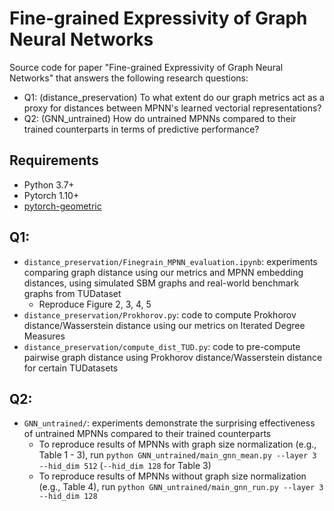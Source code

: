 # Fine-grained Expressivity of Graph Neural Networks

Source code for paper "Fine-grained Expressivity of Graph Neural Networks" that answers the following research questions:
- Q1: (distance_preservation) To what extent do our graph metrics act as a proxy for distances between MPNN's learned vectorial representations?
- Q2: (GNN_untrained) How do untrained MPNNs compared to their trained counterparts in terms of predictive performance?

## Requirements

- Python 3.7+
- Pytorch 1.10+
- [pytorch-geometric](https://pytorch-geometric.readthedocs.io/en/latest/notes/installation.html)

## Q1: 
- ```distance_preservation/Finegrain_MPNN_evaluation.ipynb```: experiments comparing graph distance using our metrics and MPNN embedding distances, using simulated SBM graphs and real-world benchmark graphs from TUDataset
  - Reproduce Figure 2, 3, 4, 5
- ```distance_preservation/Prokhorov.py```: code to compute Prokhorov distance/Wasserstein distance using our metrics on Iterated Degree Measures
- ```distance_preservation/compute_dist_TUD.py```: code to pre-compute pairwise graph distance using Prokhorov distance/Wasserstein distance for certain TUDatasets

## Q2:
- ```GNN_untrained/```: experiments demonstrate the surprising effectiveness of untrained MPNNs compared to their trained counterparts
  - To reproduce results of MPNNs with graph size normalization (e.g., Table 1 - 3), run ```python GNN_untrained/main_gnn_mean.py --layer 3 --hid_dim 512``` (```--hid_dim 128``` for Table 3)
  - To reproduce results of MPNNs without graph size normalization (e.g., Table 4), run ```python GNN_untrained/main_gnn_run.py --layer 3 --hid_dim 128```
